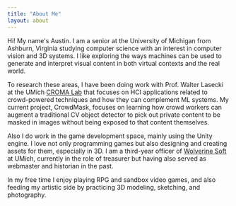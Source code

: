 ```yaml
---
title: "About Me"
layout: about
---
```


Hi! My name's Austin. I am a senior at the University of Michigan from Ashburn, Virginia studying computer science with an interest in computer vision and 3D systems. I like exploring the ways machines can be used to generate and interpret visual content in both virtual contexts and the real world.

To research these areas, I have been doing work with Prof. Walter Lasecki at the UMich [CROMA Lab](http://cromalab.net) that focuses on HCI applications related to crowd-powered techniques and how they can complement ML systems. My current project, CrowdMask, focuses on learning how crowd workers can augment a traditional CV object detector to pick out private content to be masked in images without being exposed to that content themselves.

Also I do work in the game development space, mainly using the Unity engine. I love not only programming games but also designing and creating assets for them, especially in 3D. I am a third-year officer of [Wolverine Soft](http://wolverinesoft.org) at UMich, currently in the role of treasurer but having also served as webmaster and historian in the past.

In my free time I enjoy playing RPG and sandbox video games, and also feeding my artistic side by practicing 3D modeling, sketching, and photography.
